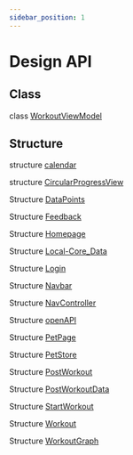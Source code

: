 ```yaml
---
sidebar_position: 1
---
```


# Design API

## Class

class [WorkoutViewModel](./WorkoutViewModel.md)

## Structure

structure [calendar](./calendar.md)

structure [CircularProgressView](./CircularProgressView.md)

Structure [DataPoints](./dataPoints.md)

Structure [Feedback](./Feedback.md)

Structure [Homepage](./Homepage.md)

Structure [Local-Core_Data](./local-coredata-database.md)

Structure [Login](./login-view.md)

Structure [Navbar](./Navbar.md)

Structure [NavController](./NavController.md)

Structure [openAPI](./openapi-spec.md)

Structure [PetPage](./pet-page.md)

Structure [PetStore](./pet-store.md)

Structure [PostWorkout](./postWorkout.md)

Structure [PostWorkoutData](./PostWorkoutData.md)

Structure [StartWorkout](./StartWorkout.md)

Structure [Workout](./workout.md)

Structure [WorkoutGraph](./WorkoutGraph.md)




